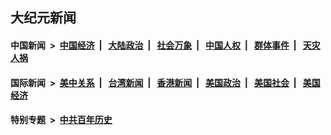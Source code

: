## 大纪元新闻

#### 中国新闻 &nbsp;>&nbsp; [中国经济](indexes/ncid283/README.md?08150045) &nbsp;| &nbsp; [大陆政治](indexes/ncid277/README.md?08150045) &nbsp;| &nbsp; [社会万象](indexes/ncid282/README.md?08150045) &nbsp;| &nbsp; [中国人权](indexes/ncid278/README.md?08150045) &nbsp;| &nbsp; [群体事件](indexes/ncid279/README.md?08150045) &nbsp;| &nbsp; [天灾人祸](indexes/ncid280/README.md?08150045)

#### 国际新闻 &nbsp;>&nbsp; [美中关系](indexes/nf1412576/README.md?08150045) &nbsp;| &nbsp; [台湾新闻](indexes/ncid1349361/README.md?08150045) &nbsp;| &nbsp; [香港新闻](indexes/ncid1349362/README.md?08150045) &nbsp;| &nbsp; [美国政治](indexes/ncid1078159/README.md?08150045) &nbsp;| &nbsp; [美国社会](indexes/ncid1078160/README.md?08150045) &nbsp;| &nbsp; [美国经济](indexes/ncid1078158/README.md?08150045)

#### 特别专题 &nbsp;>&nbsp; [中共百年历史](https://github.com/easy2view/epoch-special/blob/master/README.md?08150045)  
